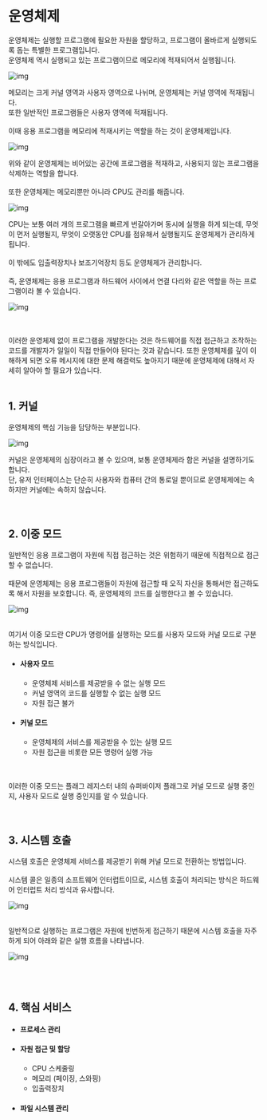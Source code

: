 # 운영체제

운영체제는 실행할 프로그램에 필요한 자원을 할당하고, 프로그램이 올바르게 실행되도록 돕는 특별한 프로그램입니다.  
운영체제 역시 실행되고 있는 프로그램이므로 메모리에 적재되어서 실행됩니다.
</br>

![img](../image/정현주-image1.png)

메모리는 크게 커널 영역과 사용자 영역으로 나뉘며, 운영체제는 커널 영역에 적재됩니다.  
또한 일반적인 프로그램들은 사용자 영역에 적재됩니다.
</br>
</br>
이때 응용 프로그램을 메모리에 적재시키는 역할을 하는 것이 운영체제입니다.

![img](../image/정현주-image2.png)

위와 같이 운영체제는 비어있는 공간에 프로그램을 적재하고, 사용되지 않는 프로그램을 삭제하는 역할을 합니다.
</br>
</br>
또한 운영체제는 메모리뿐만 아니라 CPU도 관리를 해줍니다.

![img](../image/정현주-image3.png)

CPU는 보통 여러 개의 프로그램을 빠르게 번갈아가며 동시에 실행을 하게 되는데, 무엇이 먼저 실행될지, 무엇이 오랫동안 CPU를 점유해서 실행될지도 운영체제가 관리하게 됩니다.
</br>
</br>
이 밖에도 입출력장치나 보조기억장치 등도 운영체제가 관리합니다.
</br>
</br>
즉, 운영체제는 응용 프로그램과 하드웨어 사이에서 연결 다리와 같은 역할을 하는 프로그램이라 볼 수 있습니다.

![img](../image/정현주-image4.png)

</br>
</br>
이러한 운영체제 없이 프로그램을 개발한다는 것은 하드웨어를 직접 접근하고 조작하는 코드를 개발자가 일일이 직접 만들어야 된다는 것과 같습니다.  
또한 운영체제를 깊이 이해하게 되면 오류 메시지에 대한 문제 해결력도 높아지기 때문에 운영체제에 대해서 자세히 알아야 할 필요가 있습니다.
</br>
</br>

## 1. 커널
운영체제의 핵심 기능을 담당하는 부분입니다.

![img](../image/정현주-image5.png)

커널은 운영체제의 심장이라고 볼 수 있으며, 보통 운영체제라 함은 커널을 설명하기도 합니다.  
단, 유저 인터페이스는 단순히 사용자와 컴퓨터 간의 통로일 뿐이므로 운영체제에는 속하지만 커널에는 속하지 않습니다.
</br>
</br>
</br>
## 2. 이중 모드
일반적인 응용 프로그램이 자원에 직접 접근하는 것은 위험하기 때문에 직접적으로 접근할 수 없습니다.
</br>
</br>
때문에 운영체제는 응용 프로그램들이 자원에 접근할 때 오직 자신을 통해서만 접근하도록 해서 자원을 보호합니다. 즉, 운영체제의 코드를 실행한다고 볼 수 있습니다.

![img](../image/정현주-image6.png)

</br>
여기서 이중 모드란 CPU가 명령어를 실행하는 모드를 사용자 모드와 커널 모드로 구분하는 방식입니다.
</br>

* #### 사용자 모드
  - 운영체제 서비스를 제공받을 수 없는 실행 모드  
  - 커널 영역의 코드를 실행할 수 없는 실행 모드  
  - 자원 접근 불가
* #### 커널 모드
  - 운영체제의 서비스를 제공받을 수 있는 실행 모드  
  - 자원 접근을 비롯한 모든 명령어 실행 가능
</br>
</br>
이러한 이중 모드는 플래그 레지스터 내의 슈퍼바이저 플래그로 커널 모드로 실행 중인지, 사용자 모드로 실행 중인지를 알 수 있습니다.
</br>
</br>
</br>

## 3. 시스템 호출
시스템 호출은 운영체제 서비스를 제공받기 위해 커널 모드로 전환하는 방법입니다.
</br>
</br>
시스템 콜은 일종의 소프트웨어 인터럽트이므로, 시스템 호출이 처리되는 방식은 하드웨어 인터럽트 처리 방식과 유사합니다.

![img](../image/정현주-image7.png)

</br>
일반적으로 실행하는 프로그램은 자원에 빈번하게 접근하기 때문에 시스템 호출을 자주 하게 되어 아래와 같은 실행 흐름을 나타냅니다.

![img](../image/정현주-image8.png)

</br>
</br>

## 4. 핵심 서비스
* #### 프로세스 관리
* #### 자원 접근 및 할당
  - CPU 스케줄링  
  - 메모리 (페이징, 스와핑)  
  - 입출력장치  
* #### 파일 시스템 관리
